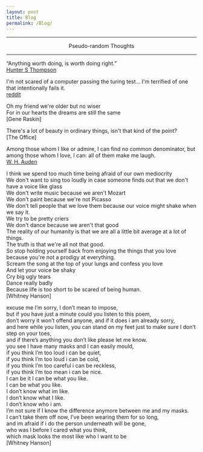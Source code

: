 ```yaml
---
layout: post
title: Blog
permalink: /Blog/	
---
```



---
<p dir="ltr" align="center">
Pseudo-random Thoughts
  </p>

---

“Anything worth doing, is worth doing right.”<br>
[Hunter S Thompson](https://www.goodreads.com/quotes/76425-anything-worth-doing-is-worth-doing-right)

I'm not scared of a computer passing the turing test... I'm terrified of one that intentionally fails it.<br>
[reddit](https://www.reddit.com/comments/519sv7)

Oh my friend we're older but no wiser <br />
For in our hearts the dreams are still the same <br />
[Gene Raskin]

There's a lot of beauty in ordinary things, isn't that kind of the point? <br />
[The Office]

Among those whom I like or admire, I can find no common denominator, but among those whom I love, I can: all of them make me laugh.<br />
[W. H. Auden](https://en.wikipedia.org/wiki/W._H._Auden)

I think we spend too much time being afraid of our own mediocrity<br>
We don't want to sing too loudly in case someone finds out that we don't have a voice like glass<br>
We don't write music because we aren't Mozart<br>
We don't paint because we're not Picasso<br>
We don't tell people that we love them because our voice might shake when we say it.<br>
We try to be pretty criers<br>
We don't dance because we aren't that good<br>
The reality of our humanity is that we are all a little bit average at a lot of things.<br>
The truth is that we're all not that good.<br>
So stop holding yourself back from enjoying the things that you love because you're not a prodigy at everything.<br>
Scream the song at the top of your lungs and confess you love<br>
And let your voice be shaky<br>
Cry big ugly tears<br>
Dance really badly<br>
Because life is too short to be scared of being human.<br>
[Whitney Hanson]<br>


excuse me I’m sorry, I don’t mean to impose,<br>
but if you have just a minute could you listen to this poem, <br>
don’t worry it won’t offend anyone, and if it does i am already sorry, <br>
and here while you listen, you can stand on my feet just to make sure I don’t step on your toes, <br>
and if there’s anything you don’t like please let me know. <br>
you see I have many masks and I can easily mould, <br>
if you think I’m too loud i can be quiet,<br>
if you think I’m too loud i can be cold, <br>
if you think I’m too careful i can be reckless, <br>
if you think I’m too mean i can be nice. <br>
I can be it I can be what you like. <br>
I can be what you like. <br>
I don’t know what im like. <br>
I don’t know what I like. <br>
I don’t know who i am. <br>
I’m not sure if I know the difference anymore between me and my masks.<br>
I can’t take them off now, I’ve been wearing them for so long,<br>
and im afraid if i do the person underneath will be gone,<br>
who was l before I cared what you think,<br>
which mask looks the most like who l want to be<br>
[Whitney Hanson]
